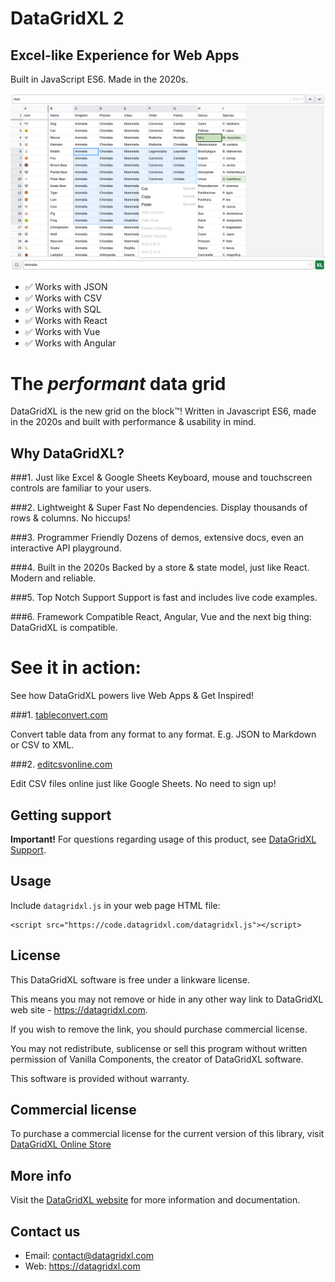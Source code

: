 # DataGridXL 2

## Excel-like Experience for Web Apps

Built in JavaScript ES6. Made in the 2020s.

![DataGridXL Screenshot](https://github.com/DataGridXL/DataGridXL2/blob/master/images/datagridxl2-javascript-spreadsheet.png?raw=true)

* ✅ Works with JSON
* ✅ Works with CSV
* ✅ Works with SQL
* ✅ Works with React
* ✅ Works with Vue
* ✅ Works with Angular

# The *performant* data grid
DataGridXL is the new grid on the block™! Written in Javascript ES6, made in the 2020s and built with performance & usability in mind.

## Why DataGridXL?

###1. Just like Excel & Google Sheets
Keyboard, mouse and touchscreen controls are familiar to your users.

###2. Lightweight & Super Fast
No dependencies. Display thousands of rows & columns. No hiccups!

###3. Programmer Friendly
Dozens of demos, extensive docs, even an interactive API playground.

###4. Built in the 2020s
Backed by a store & state model, just like React. Modern and reliable.

###5. Top Notch Support
Support is fast and includes live code examples.

###6. Framework Compatible
React, Angular, Vue and the next big thing: DataGridXL is compatible.

# See it in action:
See how DataGridXL powers live Web Apps & Get Inspired!

###1. [tableconvert.com](https://tableconvert.com)

Convert table data from any format to any format. E.g. JSON to Markdown or CSV to XML.

###2. [editcsvonline.com](https://editcsvonline.com)

Edit CSV files online just like Google Sheets. No need to sign up!


## Getting support



**Important!** For questions regarding usage of this product, see [DataGridXL Support](https://datagridxl.com/support).

## Usage

Include `datagridxl.js` in your web page HTML file:

```
<script src="https://code.datagridxl.com/datagridxl.js"></script>
```

## License

This DataGridXL software is free under a linkware license.

This means you may not remove or hide in any other way link to DataGridXL
web site - https://datagridxl.com.

If you wish to remove the link, you should purchase commercial license.

You may not redistribute, sublicense or sell this program without written
permission of Vanilla Components, the creator of DataGridXL software.

This software is provided without warranty.

## Commercial license

To purchase a commercial license for the current version of this library, visit
[DataGridXL Online Store](https://datagridxl.com/buy)

## More info

Visit the [DataGridXL website](https://datagridxl.com) for more information and 
documentation.

## Contact us

* Email: contact@datagridxl.com
* Web: https://datagridxl.com
